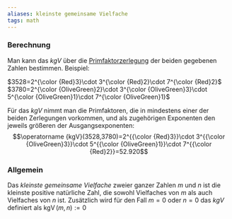 ```yaml
---
aliases: kleinste gemeinsame Vielfache
tags: math
---
```


### Berechnung

Man kann das *kgV* über die [Primfaktorzerlegung](https://de.wikipedia.org/wiki/Primfaktorzerlegung "Primfaktorzerlegung") der beiden gegebenen Zahlen bestimmen. Beispiel:

$3528=2^{\color {Red}3}\cdot 3^{\color {Red}2}\cdot 7^{\color {Red}2}$ 
$3780=2^{\color {OliveGreen}2}\cdot 3^{\color {OliveGreen}3}\cdot 5^{\color {OliveGreen}1}\cdot 7^{\color {OliveGreen}1}$

Für das *kgV* nimmt man die Primfaktoren, die in mindestens einer der beiden Zerlegungen vorkommen, und als zugehörigen Exponenten den jeweils größeren der Ausgangsexponenten:
$$\operatorname {kgV}(3528,3780)=2^{{\color {Red}3}}\cdot 3^{{\color {OliveGreen}3}}\cdot 5^{{\color {OliveGreen}1}}\cdot 7^{{\color {Red}2}}=52.920$$

### Allgemein

Das *kleinste gemeinsame Vielfache* zweier ganzer Zahlen $m$ und $n$ ist die kleinste positive natürliche Zahl, die sowohl Vielfaches von $m$ als auch Vielfaches von $n$ ist. Zusätzlich wird für den Fall $m = 0$ oder $n = 0$ das *kgV* definiert als ${\displaystyle \operatorname {kgV} (m,\,n):=0}$
